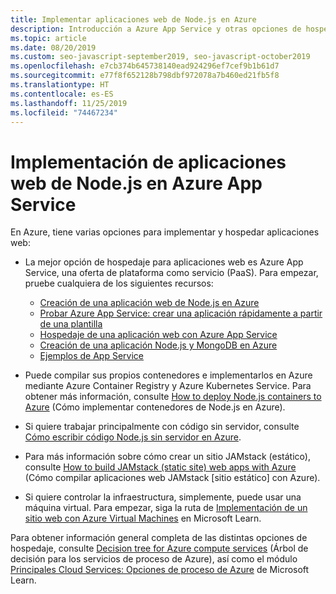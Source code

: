 ```yaml
---
title: Implementar aplicaciones web de Node.js en Azure
description: Introducción a Azure App Service y otras opciones de hospedaje para aplicaciones web, incluidas las aplicaciones web progresivas (PWA)
ms.topic: article
ms.date: 08/20/2019
ms.custom: seo-javascript-september2019, seo-javascript-october2019
ms.openlocfilehash: e7cb374b645738140ead924296ef7cef9b1b61d7
ms.sourcegitcommit: e77f8f652128b798dbf972078a7b460ed21fb5f8
ms.translationtype: HT
ms.contentlocale: es-ES
ms.lasthandoff: 11/25/2019
ms.locfileid: "74467234"
---
```

# <a name="deploy-nodejs-web-apps-to-azure-app-service"></a>Implementación de aplicaciones web de Node.js en Azure App Service

En Azure, tiene varias opciones para implementar y hospedar aplicaciones web:

- La mejor opción de hospedaje para aplicaciones web es Azure App Service, una oferta de plataforma como servicio (PaaS). Para empezar, pruebe cualquiera de los siguientes recursos:

  - [Creación de una aplicación web de Node.js en Azure](/azure/app-service/app-service-web-get-started-nodejs)
  - [Probar Azure App Service: crear una aplicación rápidamente a partir de una plantilla](https://code.visualstudio.com/tryappservice/?utm_source=msftdocs&utm_medium=microsoft&utm_campaign=tryappservice)
  - [Hospedaje de una aplicación web con Azure App Service](/learn/modules/host-a-web-app-with-azure-app-service/index)
  - [Creación de una aplicación Node.js y MongoDB en Azure](/azure/app-service/app-service-web-tutorial-nodejs-mongodb-app)
  - [Ejemplos de App Service](/samples/browse/?languages=javascript%2Cnodejs&products=azure-app-service)

- Puede compilar sus propios contenedores e implementarlos en Azure mediante Azure Container Registry y Azure Kubernetes Service. Para obtener más información, consulte [How to deploy Node.js containers to Azure](node-howto-deploy-containers.md) (Cómo implementar contenedores de Node.js en Azure).

- Si quiere trabajar principalmente con código sin servidor, consulte [Cómo escribir código Node.js sin servidor en Azure](node-howto-write-serverless-code.md).

- Para más información sobre cómo crear un sitio JAMstack (estático), consulte [How to build JAMstack (static site) web apps with Azure](node-howto-create-static-site-jamstack.md) (Cómo compilar aplicaciones web JAMstack [sitio estático] con Azure).

- Si quiere controlar la infraestructura, simplemente, puede usar una máquina virtual. Para empezar, siga la ruta de [Implementación de un sitio web con Azure Virtual Machines](/learn/paths/deploy-a-website-with-azure-virtual-machines/) en Microsoft Learn.

Para obtener información general completa de las distintas opciones de hospedaje, consulte [Decision tree for Azure compute services](/azure/architecture/guide/technology-choices/compute-decision-tree) (Árbol de decisión para los servicios de proceso de Azure), así como el módulo [Principales Cloud Services: Opciones de proceso de Azure](/learn/modules/intro-to-azure-compute/) de Microsoft Learn.
